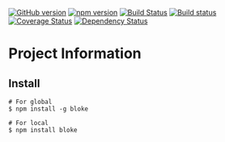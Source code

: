 [![GitHub version](https://badge.fury.io/gh/DavidKk%2Fngwp.svg)](https://badge.fury.io/gh/DavidKk%2Fbloke)
[![npm version](https://badge.fury.io/js/bloke.svg)](https://badge.fury.io/js/bloke)
[![Build Status](https://travis-ci.org/DavidKk/bloke.svg?branch=master)](https://travis-ci.org/DavidKk/bloke)
[![Build status](https://ci.appveyor.com/api/projects/status/p76hetxe0us38axx?svg=true)](https://ci.appveyor.com/project/DavidKk/bloke)
[![Coverage Status](https://coveralls.io/repos/github/DavidKk/bloke/badge.svg?branch=master)](https://coveralls.io/github/DavidKk/bloke?branch=master)
[![Dependency Status](https://dependencyci.com/github/DavidKk/bloke/badge)](https://dependencyci.com/github/DavidKk/bloke)

# Project Information

## Install

```
# For global
$ npm install -g bloke

# For local
$ npm install bloke
```
